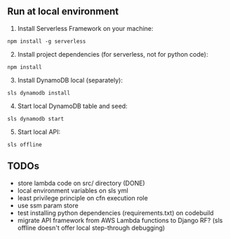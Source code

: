 ## Run at local environment
1. Install Serverless Framework on your machine:
``` cli
npm install -g serverless
```
2. Install project dependencies (for serverless, not for python code):
``` cli
npm install
```
3. Install DynamoDB local (separately):
``` cli
sls dynamodb install
```
4. Start local DynamoDB table and seed:
 ``` cli
sls dynamodb start
```
5. Start local API:
```cli
sls offline
```

## TODOs
- store lambda code on src/ directory (DONE)
- local environment variables on sls yml
- least privilege principle on cfn execution role
- use ssm param store
- test installing python dependencies (requirements.txt) on codebuild
- migrate API framework from AWS Lambda functions to Django RF? (sls offline doesn't offer local step-through debugging)

